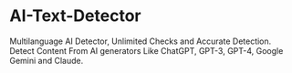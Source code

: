 # AI-Text-Detector
Multilanguage AI Detector, Unlimited Checks and Accurate Detection. Detect Content From AI generators Like ChatGPT, GPT-3, GPT-4, Google Gemini and Claude.
